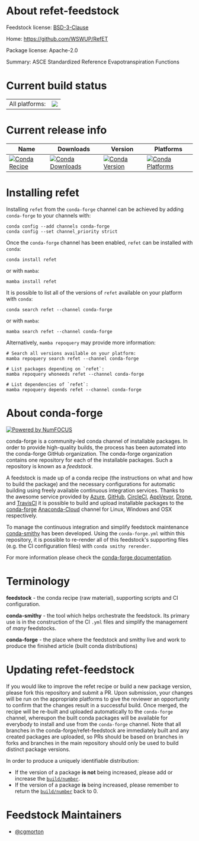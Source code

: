 About refet-feedstock
=====================

Feedstock license: [BSD-3-Clause](https://github.com/conda-forge/refet-feedstock/blob/main/LICENSE.txt)

Home: https://github.com/WSWUP/RefET

Package license: Apache-2.0

Summary: ASCE Standardized Reference Evapotranspiration Functions

Current build status
====================


<table><tr><td>All platforms:</td>
    <td>
      <a href="https://dev.azure.com/conda-forge/feedstock-builds/_build/latest?definitionId=3508&branchName=main">
        <img src="https://dev.azure.com/conda-forge/feedstock-builds/_apis/build/status/refet-feedstock?branchName=main">
      </a>
    </td>
  </tr>
</table>

Current release info
====================

| Name | Downloads | Version | Platforms |
| --- | --- | --- | --- |
| [![Conda Recipe](https://img.shields.io/badge/recipe-refet-green.svg)](https://anaconda.org/conda-forge/refet) | [![Conda Downloads](https://img.shields.io/conda/dn/conda-forge/refet.svg)](https://anaconda.org/conda-forge/refet) | [![Conda Version](https://img.shields.io/conda/vn/conda-forge/refet.svg)](https://anaconda.org/conda-forge/refet) | [![Conda Platforms](https://img.shields.io/conda/pn/conda-forge/refet.svg)](https://anaconda.org/conda-forge/refet) |

Installing refet
================

Installing `refet` from the `conda-forge` channel can be achieved by adding `conda-forge` to your channels with:

```
conda config --add channels conda-forge
conda config --set channel_priority strict
```

Once the `conda-forge` channel has been enabled, `refet` can be installed with `conda`:

```
conda install refet
```

or with `mamba`:

```
mamba install refet
```

It is possible to list all of the versions of `refet` available on your platform with `conda`:

```
conda search refet --channel conda-forge
```

or with `mamba`:

```
mamba search refet --channel conda-forge
```

Alternatively, `mamba repoquery` may provide more information:

```
# Search all versions available on your platform:
mamba repoquery search refet --channel conda-forge

# List packages depending on `refet`:
mamba repoquery whoneeds refet --channel conda-forge

# List dependencies of `refet`:
mamba repoquery depends refet --channel conda-forge
```


About conda-forge
=================

[![Powered by
NumFOCUS](https://img.shields.io/badge/powered%20by-NumFOCUS-orange.svg?style=flat&colorA=E1523D&colorB=007D8A)](https://numfocus.org)

conda-forge is a community-led conda channel of installable packages.
In order to provide high-quality builds, the process has been automated into the
conda-forge GitHub organization. The conda-forge organization contains one repository
for each of the installable packages. Such a repository is known as a *feedstock*.

A feedstock is made up of a conda recipe (the instructions on what and how to build
the package) and the necessary configurations for automatic building using freely
available continuous integration services. Thanks to the awesome service provided by
[Azure](https://azure.microsoft.com/en-us/services/devops/), [GitHub](https://github.com/),
[CircleCI](https://circleci.com/), [AppVeyor](https://www.appveyor.com/),
[Drone](https://cloud.drone.io/welcome), and [TravisCI](https://travis-ci.com/)
it is possible to build and upload installable packages to the
[conda-forge](https://anaconda.org/conda-forge) [Anaconda-Cloud](https://anaconda.org/)
channel for Linux, Windows and OSX respectively.

To manage the continuous integration and simplify feedstock maintenance
[conda-smithy](https://github.com/conda-forge/conda-smithy) has been developed.
Using the ``conda-forge.yml`` within this repository, it is possible to re-render all of
this feedstock's supporting files (e.g. the CI configuration files) with ``conda smithy rerender``.

For more information please check the [conda-forge documentation](https://conda-forge.org/docs/).

Terminology
===========

**feedstock** - the conda recipe (raw material), supporting scripts and CI configuration.

**conda-smithy** - the tool which helps orchestrate the feedstock.
                   Its primary use is in the construction of the CI ``.yml`` files
                   and simplify the management of *many* feedstocks.

**conda-forge** - the place where the feedstock and smithy live and work to
                  produce the finished article (built conda distributions)


Updating refet-feedstock
========================

If you would like to improve the refet recipe or build a new
package version, please fork this repository and submit a PR. Upon submission,
your changes will be run on the appropriate platforms to give the reviewer an
opportunity to confirm that the changes result in a successful build. Once
merged, the recipe will be re-built and uploaded automatically to the
`conda-forge` channel, whereupon the built conda packages will be available for
everybody to install and use from the `conda-forge` channel.
Note that all branches in the conda-forge/refet-feedstock are
immediately built and any created packages are uploaded, so PRs should be based
on branches in forks and branches in the main repository should only be used to
build distinct package versions.

In order to produce a uniquely identifiable distribution:
 * If the version of a package **is not** being increased, please add or increase
   the [``build/number``](https://docs.conda.io/projects/conda-build/en/latest/resources/define-metadata.html#build-number-and-string).
 * If the version of a package **is** being increased, please remember to return
   the [``build/number``](https://docs.conda.io/projects/conda-build/en/latest/resources/define-metadata.html#build-number-and-string)
   back to 0.

Feedstock Maintainers
=====================

* [@cgmorton](https://github.com/cgmorton/)

